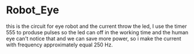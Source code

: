 # Robot_Eye
this is the circuit for eye robot and the current throw the led,
I use the timer 555 to produse pulses so the led can off in the working time and the human eye can't notice that and we can save more power,
so i make the current with frequency approximately equal 250 Hz.
